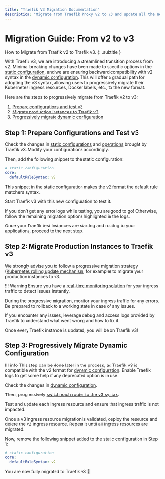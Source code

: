 ```yaml
---
title: "Traefik V3 Migration Documentation"
description: "Migrate from Traefik Proxy v2 to v3 and update all the necessary configurations to take advantage of all the improvements. Read the technical documentation."
---
```


# Migration Guide: From v2 to v3

How to Migrate from Traefik v2 to Traefik v3.
{: .subtitle }

With Traefik v3, we are introducing a streamlined transition process from v2. Minimal breaking changes have been made to specific options in the [static configuration](./v2-to-v3-details.md#static-configuration-changes "Link to static configuration changes"), and we are ensuring backward compatibility with v2 syntax in the [dynamic configuration](./v2-to-v3-details.md#dynamic-configuration-changes "Link to dynamic configuration changes"). This will offer a gradual path for adopting the v3 syntax, allowing users to progressively migrate their Kubernetes ingress resources, Docker labels, etc., to the new format.

Here are the steps to progressively migrate from Traefik v2 to v3:

1. [Prepare configurations and test v3](#step-1-prepare-configurations-and-test-v3)
1. [Migrate production instances to Traefik v3](#step-2-migrate-production-instances-to-traefik-v3)
1. [Progressively migrate dynamic configuration](#step-3-progressively-migrate-dynamic-configuration)

## Step 1: Prepare Configurations and Test v3

Check the changes in [static configurations](./v2-to-v3-details.md#static-configuration-changes "Link to static configuration changes") and [operations](./v2-to-v3-details.md#operations-changes "Link to operations changes") brought by Traefik v3.
Modify your configurations accordingly.

Then, add the following snippet to the static configuration:

```yaml
# static configuration
core:
  defaultRuleSyntax: v2
```

This snippet in the static configuration makes the [v2 format](https://doc.traefik.io/traefik/v3.0/migration/v2-to-v3/?ref=traefik.io#configure-the-default-syntax-in-static-configuration "Link to configure default syntax in static config") the default rule matchers syntax.

Start Traefik v3 with this new configuration to test it.

If you don’t get any error logs while testing, you are good to go!
Otherwise, follow the remaining migration options highlighted in the logs.

Once your Traefik test instances are starting and routing to your applications, proceed to the next step.

## Step 2: Migrate Production Instances to Traefik v3

We strongly advise you to follow a progressive migration strategy ([Kubernetes rolling update mechanism](https://kubernetes.io/docs/tutorials/kubernetes-basics/update/update-intro/ "Link to the Kubernetes rolling update documentation"), for example) to migrate your production instances to v3.

!!! Warning
    Ensure you have a [real-time monitoring solution](https://traefik.io/blog/capture-traefik-metrics-for-apps-on-kubernetes-with-prometheus/ "Link to the blog on capturing Traefik metrics with Prometheus") for your ingress traffic to detect issues instantly.

During the progressive migration, monitor your ingress traffic for any errors. Be prepared to rollback to a working state in case of any issues.

If you encounter any issues, leverage debug and access logs provided by Traefik to understand what went wrong and how to fix it.

Once every Traefik instance is updated, you will be on Traefik v3!

## Step 3: Progressively Migrate Dynamic Configuration

!!! info
    This step can be done later in the process, as Traefik v3 is compatible with the v2 format for [dynamic configuration](./v2-to-v3-details.md#dynamic-configuration-changes "Link to dynamic configuration changes").
    Enable Traefik logs to get some help if any deprecated option is in use.

Check the changes in [dynamic configuration](./v2-to-v3-details.md#dynamic-configuration-changes "Link to dynamic configuration changes").

Then, progressively [switch each router to the v3 syntax](./v2-to-v3-details.md#configure-the-syntax-per-router "Link to configuring the syntax per router").

Test and update each Ingress resource and ensure that ingress traffic is not impacted.

Once a v3 Ingress resource migration is validated, deploy the resource and delete the v2 Ingress resource.
Repeat it until all Ingress resources are migrated.

Now, remove the following snippet added to the static configuration in Step 1:

```yaml
# static configuration
core:
  defaultRuleSyntax: v2
```

You are now fully migrated to Traefik v3 🎉
